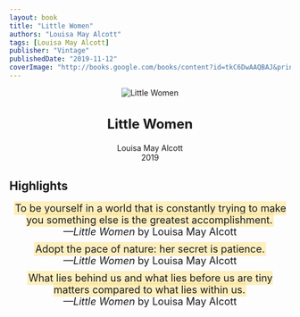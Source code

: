```yaml
---
layout: book
title: "Little Women"
authors: "Louisa May Alcott"
tags: [Louisa May Alcott]
publisher: "Vintage"
publishedDate: "2019-11-12"
coverImage: "http://books.google.com/books/content?id=tkC6DwAAQBAJ&printsec=frontcover&img=1&zoom=1&edge=curl&source=gbs_api"
---
```


<div style='text-align: center;'>
  <img src='http://books.google.com/books/content?id=tkC6DwAAQBAJ&printsec=frontcover&img=1&zoom=1&edge=curl&source=gbs_api' alt='Little Women' style='max-width: 80%;'>
</div>

<h2 style='text-align: center; font-weight: bold; font-size: 24px;'>Little Women</h2>

<p style='text-align: center;'>Louisa May Alcott<br>2019</p>

## Highlights
<div style="text-align: center;">
  <ul style="list-style-type: none; padding: 0;">
    <li style="font-size: 18px; margin-bottom: 10px; padding: 0;"><span style="background-color: rgba(255, 226, 130, 0.5); padding: 2px;">To be yourself in a world that is constantly trying to make you something else is the greatest accomplishment.</span><br><em>—Little Women</em> by Louisa May Alcott</li>
    <li style="font-size: 18px; margin-bottom: 10px; padding: 0;"><span style="background-color: rgba(255, 226, 130, 0.5); padding: 2px;">Adopt the pace of nature: her secret is patience.</span><br><em>—Little Women</em> by Louisa May Alcott</li>
    <li style="font-size: 18px; margin-bottom: 10px; padding: 0;"><span style="background-color: rgba(255, 226, 130, 0.5); padding: 2px;">What lies behind us and what lies before us are tiny matters compared to what lies within us.</span><br><em>—Little Women</em> by Louisa May Alcott</li>
  </ul>
</div>
<br>
<br>

